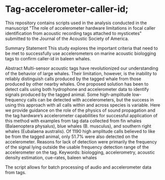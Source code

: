 # Tag-accelerometer-caller-id;
This repository contains scripts used in the analysis conducted in the manuscript "The role of accelerometer hardware limitations in focal caller identification from acoustic recording tags attached to mysticetes" submitted to the Journal of the Acoustic Society of America. 

Summary Statement
This study explores the important criteria that need to be met to successfully use accelerometers
on marine acoustic biologging tags to confirm caller-id in baleen whales.

Abstract
Multi-sensor acoustic tags have revolutionized our understanding of the behavior of large
whales. Their limitation, however, is the inability to reliably distinguish calls produced by the
tagged whale from those produced by other nearby whales. One proposed solution has been to
detect calls using both hydrophone and accelerometer data to identify signals produced by the
tagged animal. Some high-amplitude low-frequency calls can be detected with accelerometers,
but the success in using this approach with all calls within and across species is variable. Here
we provide guidance on the role of the physics of sound propagation and the tag hardware’s
accelerometer capabilities for successful application of this method with examples from tag data
collected from fin whales (Balaenoptera physalus), blue whales (B. musculus), and southern
right whales (Eubalaena australis). Of 1190 high amplitude calls believed to like be from the
tagged animal, only 51.7% were also detected on the accelerometer. Reasons for lack of
detection were primarily the frequency of the signal lying outside the usable frequency detection
range of the accelerometer on the tag.
Keywords: biologging, accelerometry, acoustic density estimation, cue-rates, baleen whales

The script allows for batch processing of audio and accelerometer data from tags.

